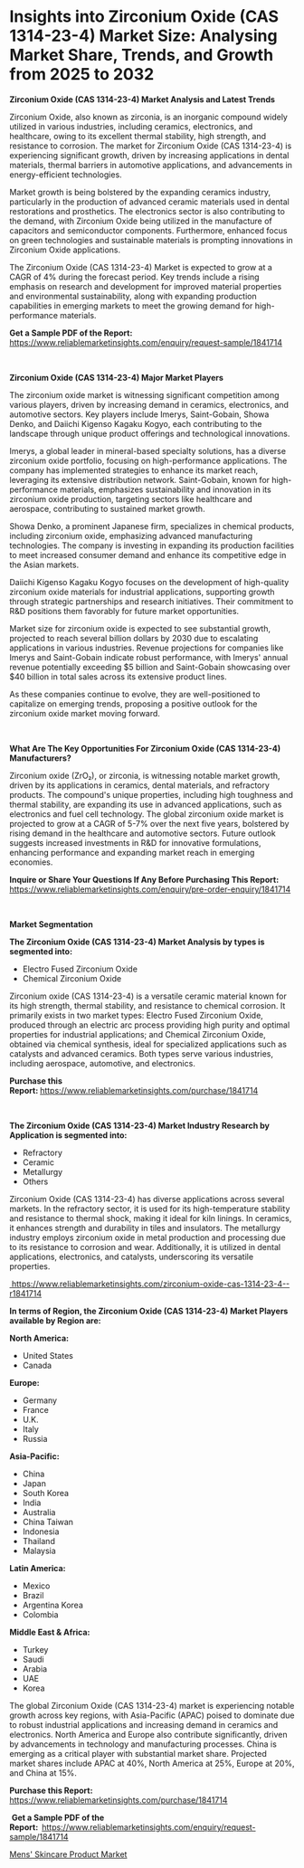 <p><h1>Insights into Zirconium Oxide (CAS 1314-23-4) Market Size: Analysing Market Share, Trends, and Growth from 2025 to 2032</h1></p><p><strong>Zirconium Oxide (CAS 1314-23-4) Market Analysis and Latest Trends</strong></p>
<p><p>Zirconium Oxide, also known as zirconia, is an inorganic compound widely utilized in various industries, including ceramics, electronics, and healthcare, owing to its excellent thermal stability, high strength, and resistance to corrosion. The market for Zirconium Oxide (CAS 1314-23-4) is experiencing significant growth, driven by increasing applications in dental materials, thermal barriers in automotive applications, and advancements in energy-efficient technologies.</p><p>Market growth is being bolstered by the expanding ceramics industry, particularly in the production of advanced ceramic materials used in dental restorations and prosthetics. The electronics sector is also contributing to the demand, with Zirconium Oxide being utilized in the manufacture of capacitors and semiconductor components. Furthermore, enhanced focus on green technologies and sustainable materials is prompting innovations in Zirconium Oxide applications.</p><p>The Zirconium Oxide (CAS 1314-23-4) Market is expected to grow at a CAGR of 4% during the forecast period. Key trends include a rising emphasis on research and development for improved material properties and environmental sustainability, along with expanding production capabilities in emerging markets to meet the growing demand for high-performance materials.</p></p>
<p><strong>Get a Sample PDF of the Report:&nbsp;</strong> <a href="https://www.reliablemarketinsights.com/enquiry/request-sample/1841714?utm_campaign=2197&utm_medium=2&utm_source=Github&utm_content=ia&utm_term=26032025&utm_id=zirconium-oxide-cas-1314-23-4">https://www.reliablemarketinsights.com/enquiry/request-sample/1841714</a></p>
<p>&nbsp;</p>
<p><strong>Zirconium Oxide (CAS 1314-23-4) Major Market Players</strong></p>
<p><p>The zirconium oxide market is witnessing significant competition among various players, driven by increasing demand in ceramics, electronics, and automotive sectors. Key players include Imerys, Saint-Gobain, Showa Denko, and Daiichi Kigenso Kagaku Kogyo, each contributing to the landscape through unique product offerings and technological innovations.</p><p>Imerys, a global leader in mineral-based specialty solutions, has a diverse zirconium oxide portfolio, focusing on high-performance applications. The company has implemented strategies to enhance its market reach, leveraging its extensive distribution network. Saint-Gobain, known for high-performance materials, emphasizes sustainability and innovation in its zirconium oxide production, targeting sectors like healthcare and aerospace, contributing to sustained market growth.</p><p>Showa Denko, a prominent Japanese firm, specializes in chemical products, including zirconium oxide, emphasizing advanced manufacturing technologies. The company is investing in expanding its production facilities to meet increased consumer demand and enhance its competitive edge in the Asian markets.</p><p>Daiichi Kigenso Kagaku Kogyo focuses on the development of high-quality zirconium oxide materials for industrial applications, supporting growth through strategic partnerships and research initiatives. Their commitment to R&D positions them favorably for future market opportunities.</p><p>Market size for zirconium oxide is expected to see substantial growth, projected to reach several billion dollars by 2030 due to escalating applications in various industries. Revenue projections for companies like Imerys and Saint-Gobain indicate robust performance, with Imerys' annual revenue potentially exceeding $5 billion and Saint-Gobain showcasing over $40 billion in total sales across its extensive product lines.</p><p>As these companies continue to evolve, they are well-positioned to capitalize on emerging trends, proposing a positive outlook for the zirconium oxide market moving forward.</p></p>
<p>&nbsp;</p>
<p><strong>What Are The Key Opportunities For Zirconium Oxide (CAS 1314-23-4) Manufacturers?</strong></p>
<p><p>Zirconium oxide (ZrO₂), or zirconia, is witnessing notable market growth, driven by its applications in ceramics, dental materials, and refractory products. The compound's unique properties, including high toughness and thermal stability, are expanding its use in advanced applications, such as electronics and fuel cell technology. The global zirconium oxide market is projected to grow at a CAGR of 5-7% over the next five years, bolstered by rising demand in the healthcare and automotive sectors. Future outlook suggests increased investments in R&D for innovative formulations, enhancing performance and expanding market reach in emerging economies.</p></p>
<p><strong>Inquire or Share Your Questions If Any Before Purchasing This Report:</strong> <a href="https://www.reliablemarketinsights.com/enquiry/pre-order-enquiry/1841714?utm_campaign=2197&utm_medium=2&utm_source=Github&utm_content=ia&utm_term=26032025&utm_id=zirconium-oxide-cas-1314-23-4">https://www.reliablemarketinsights.com/enquiry/pre-order-enquiry/1841714</a></p>
<p>&nbsp;</p>
<p><strong>Market Segmentation</strong></p>
<p><strong>The Zirconium Oxide (CAS 1314-23-4) Market Analysis by types is segmented into:</strong></p>
<p><ul><li>Electro Fused Zirconium Oxide</li><li>Chemical Zirconium Oxide</li></ul></p>
<p><p>Zirconium oxide (CAS 1314-23-4) is a versatile ceramic material known for its high strength, thermal stability, and resistance to chemical corrosion. It primarily exists in two market types: Electro Fused Zirconium Oxide, produced through an electric arc process providing high purity and optimal properties for industrial applications; and Chemical Zirconium Oxide, obtained via chemical synthesis, ideal for specialized applications such as catalysts and advanced ceramics. Both types serve various industries, including aerospace, automotive, and electronics.</p></p>
<p><strong>Purchase this Report:&nbsp;</strong><a href="https://www.reliablemarketinsights.com/purchase/1841714?utm_campaign=2197&utm_medium=2&utm_source=Github&utm_content=ia&utm_term=26032025&utm_id=zirconium-oxide-cas-1314-23-4">https://www.reliablemarketinsights.com/purchase/1841714</a></p>
<p>&nbsp;</p>
<p><strong>The Zirconium Oxide (CAS 1314-23-4) Market Industry Research by Application is segmented into:</strong></p>
<p><ul><li>Refractory</li><li>Ceramic</li><li>Metallurgy</li><li>Others</li></ul></p>
<p><p>Zirconium Oxide (CAS 1314-23-4) has diverse applications across several markets. In the refractory sector, it is used for its high-temperature stability and resistance to thermal shock, making it ideal for kiln linings. In ceramics, it enhances strength and durability in tiles and insulators. The metallurgy industry employs zirconium oxide in metal production and processing due to its resistance to corrosion and wear. Additionally, it is utilized in dental applications, electronics, and catalysts, underscoring its versatile properties.</p></p>
<p><a href="https://www.reliablemarketinsights.com/zirconium-oxide-cas-1314-23-4--r1841714?utm_campaign=2197&utm_medium=2&utm_source=Github&utm_content=ia&utm_term=26032025&utm_id=zirconium-oxide-cas-1314-23-4">&nbsp;https://www.reliablemarketinsights.com/zirconium-oxide-cas-1314-23-4--r1841714</a></p>
<p><strong>In terms of Region, the Zirconium Oxide (CAS 1314-23-4) Market Players available by Region are:</strong></p>
<p>
    <p> <strong> North America: </strong>
        <ul>
            <li>United States</li>
            <li>Canada</li>
        </ul>
        </p> 
    <p> <strong> Europe: </strong>
        <ul>
            <li>Germany</li>
            <li>France</li>
            <li>U.K.</li>
            <li>Italy</li>
            <li>Russia</li>
        </ul>
        </p> 
    <p> <strong> Asia-Pacific: </strong>
        <ul>
            <li>China</li>
            <li>Japan</li>
            <li>South Korea</li>
            <li>India</li>
            <li>Australia</li>
            <li>China Taiwan</li>
            <li>Indonesia</li>
            <li>Thailand</li>
            <li>Malaysia</li>
        </ul>
        </p> 
    <p> <strong> Latin America: </strong>
        <ul>
            <li>Mexico</li>
            <li>Brazil</li>
            <li>Argentina Korea</li>
            <li>Colombia</li>
        </ul>
        </p> 
    <p> <strong> Middle East & Africa: </strong>
        <ul>
            <li>Turkey</li>
            <li>Saudi</li>
            <li>Arabia</li>
            <li>UAE</li>
            <li>Korea</li>
        </ul>
    </p>
    </p>
<p><p>The global Zirconium Oxide (CAS 1314-23-4) market is experiencing notable growth across key regions, with Asia-Pacific (APAC) poised to dominate due to robust industrial applications and increasing demand in ceramics and electronics. North America and Europe also contribute significantly, driven by advancements in technology and manufacturing processes. China is emerging as a critical player with substantial market share. Projected market shares include APAC at 40%, North America at 25%, Europe at 20%, and China at 15%.</p></p>
<p><strong>Purchase this Report: </strong><a href="https://www.reliablemarketinsights.com/purchase/1841714?utm_campaign=2197&utm_medium=2&utm_source=Github&utm_content=ia&utm_term=26032025&utm_id=zirconium-oxide-cas-1314-23-4">https://www.reliablemarketinsights.com/purchase/1841714</a></p>
<p>&nbsp;<strong>Get a Sample PDF of the Report:&nbsp;&nbsp;</strong><a href="https://www.reliablemarketinsights.com/enquiry/request-sample/1841714?utm_campaign=2197&utm_medium=2&utm_source=Github&utm_content=ia&utm_term=26032025&utm_id=zirconium-oxide-cas-1314-23-4">https://www.reliablemarketinsights.com/enquiry/request-sample/1841714</a></p>
<p><strong></strong></p>
<p><p><a href="https://github.com/alawnhvicay/Market-Research-Report-List-1/blob/main/mens-skincare-product-market.md?utm_campaign=2197&utm_medium=2&utm_source=Github&utm_content=ia&utm_term=26032025&utm_id=zirconium-oxide-cas-1314-23-4">Mens' Skincare Product Market</a></p></p>